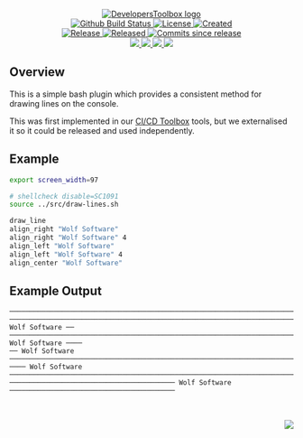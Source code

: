 <!-- markdownlint-disable -->
<p align="center">
    <a href="https://github.com/DevelopersToolbox/">
        <img src="https://cdn.wolfsoftware.com/assets/images/github/organisations/developerstoolbox/black-and-white-circle-256.png" alt="DevelopersToolbox logo" />
    </a>
    <br />
    <a href="https://github.com/DevelopersToolbox/draw-lines/actions/workflows/cicd.yml">
        <img src="https://img.shields.io/github/actions/workflow/status/DevelopersToolbox/draw-lines/cicd.yml?branch=master&label=build%20status&style=for-the-badge" alt="Github Build Status" />
    </a>
    <a href="https://github.com/DevelopersToolbox/draw-lines/blob/master/LICENSE.md">
        <img src="https://img.shields.io/github/license/DevelopersToolbox/draw-lines?color=blue&label=License&style=for-the-badge" alt="License">
    </a>
    <a href="https://github.com/DevelopersToolbox/draw-lines">
        <img src="https://img.shields.io/github/created-at/DevelopersToolbox/draw-lines?color=blue&label=Created&style=for-the-badge" alt="Created">
    </a>
    <br />
    <a href="https://github.com/DevelopersToolbox/draw-lines/releases/latest">
        <img src="https://img.shields.io/github/v/release/DevelopersToolbox/draw-lines?color=blue&label=Latest%20Release&style=for-the-badge" alt="Release">
    </a>
    <a href="https://github.com/DevelopersToolbox/draw-lines/releases/latest">
        <img src="https://img.shields.io/github/release-date/DevelopersToolbox/draw-lines?color=blue&label=Released&style=for-the-badge" alt="Released">
    </a>
    <a href="https://github.com/DevelopersToolbox/draw-lines/releases/latest">
        <img src="https://img.shields.io/github/commits-since/DevelopersToolbox/draw-lines/latest.svg?color=blue&style=for-the-badge" alt="Commits since release">
    </a>
    <br />
    <a href="https://github.com/DevelopersToolbox/draw-lines/blob/master/.github/CODE_OF_CONDUCT.md">
        <img src="https://img.shields.io/badge/Code%20of%20Conduct-blue?style=for-the-badge" />
    </a>
    <a href="https://github.com/DevelopersToolbox/draw-lines/blob/master/.github/CONTRIBUTING.md">
        <img src="https://img.shields.io/badge/Contributing-blue?style=for-the-badge" />
    </a>
    <a href="https://github.com/DevelopersToolbox/draw-lines/blob/master/.github/SECURITY.md">
        <img src="https://img.shields.io/badge/Report%20Security%20Concern-blue?style=for-the-badge" />
    </a>
    <a href="https://github.com/DevelopersToolbox/draw-lines/issues">
        <img src="https://img.shields.io/badge/Get%20Support-blue?style=for-the-badge" />
    </a>
</p>

## Overview

This is a simple bash plugin which provides a consistent method for drawing lines on the console.

This was first implemented in our [CI/CD Toolbox](https://github.com/CICDToolbox) tools, but we externalised it so it could
be released and used independently.

## Example
```sh
export screen_width=97

# shellcheck disable=SC1091
source ../src/draw-lines.sh

draw_line
align_right "Wolf Software"
align_right "Wolf Software" 4
align_left "Wolf Software"
align_left "Wolf Software" 4
align_center "Wolf Software"
```

## Example Output
```
─────────────────────────────────────────────────────────────────────────────────────────────────
──────────────────────────────────────────────────────────────────────────────── Wolf Software ──
────────────────────────────────────────────────────────────────────────────── Wolf Software ────
── Wolf Software ────────────────────────────────────────────────────────────────────────────────
──── Wolf Software ──────────────────────────────────────────────────────────────────────────────
───────────────────────────────────────── Wolf Software ─────────────────────────────────────────
```

<br />
<p align="right"><a href="https://wolfsoftware.com/"><img src="https://img.shields.io/badge/Created%20by%20Wolf%20on%20behalf%20of%20Wolf%20Software-blue?style=for-the-badge" /></a></p>
